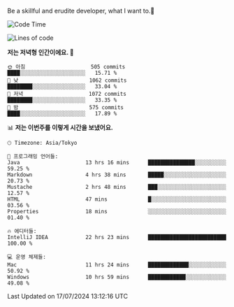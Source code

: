 Be a skillful and erudite developer, what I want to.👶

<!--START_SECTION:waka-->
![Code Time](http://img.shields.io/badge/Code%20Time-1%2C064%20hrs%2046%20mins-blue)

![Lines of code](https://img.shields.io/badge/%EC%A0%80%EB%8A%94%20%EC%97%AC%ED%83%9C%EA%B9%8C%EC%A7%80%20-2.7%20million%20%EC%A4%84%EC%9D%98%20%EC%BD%94%EB%93%9C%EB%A5%BC%20%EC%9E%91%EC%84%B1%ED%96%88%EC%96%B4%EC%9A%94.-blue)

**저는 저녁형 인간이에요. 🦉** 

```text
🌞 아침                     505 commits         ████░░░░░░░░░░░░░░░░░░░░░   15.71 % 
🌆 낮　                     1062 commits        ████████░░░░░░░░░░░░░░░░░   33.04 % 
🌃 저녁                     1072 commits        ████████░░░░░░░░░░░░░░░░░   33.35 % 
🌙 밤　                     575 commits         ████░░░░░░░░░░░░░░░░░░░░░   17.89 % 
```


📊 **저는 이번주를 이렇게 시간을 보냈어요.** 

```text
🕑︎ Timezone: Asia/Tokyo

💬 프로그래밍 언어들: 
Java                     13 hrs 16 mins      ███████████████░░░░░░░░░░   59.25 % 
Markdown                 4 hrs 38 mins       █████░░░░░░░░░░░░░░░░░░░░   20.73 % 
Mustache                 2 hrs 48 mins       ███░░░░░░░░░░░░░░░░░░░░░░   12.57 % 
HTML                     47 mins             █░░░░░░░░░░░░░░░░░░░░░░░░   03.56 % 
Properties               18 mins             ░░░░░░░░░░░░░░░░░░░░░░░░░   01.40 % 

🔥 에디터들: 
IntelliJ IDEA            22 hrs 23 mins      █████████████████████████   100.00 % 

💻 운영 체제들: 
Mac                      11 hrs 24 mins      █████████████░░░░░░░░░░░░   50.92 % 
Windows                  10 hrs 59 mins      ████████████░░░░░░░░░░░░░   49.08 % 
```


 Last Updated on 17/07/2024 13:12:16 UTC
<!--END_SECTION:waka-->
